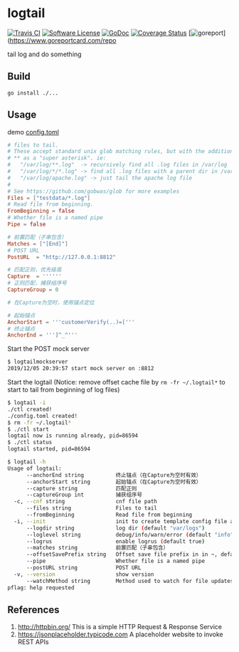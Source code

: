 # logtail

[![Travis CI](https://img.shields.io/travis/bingoohuang/logtail/master.svg?style=flat-square)](https://travis-ci.com/bingoohuang/logtail)
[![Software License](https://img.shields.io/badge/License-MIT-orange.svg?style=flat-square)](https://github.com/bingoohuang/logtail/blob/master/LICENSE.md)
[![GoDoc](https://img.shields.io/badge/godoc-reference-blue.svg?style=flat-square)](https://godoc.org/github.com/bingoohuang/logtail)
[![Coverage Status](http://codecov.io/github/bingoohuang/logtail/coverage.svg?branch=master)](http://codecov.io/github/bingoohuang/logtail?branch=master)
[![goreport](https://www.goreportcard.com/badge/github.com/bingoohuang/logtail)](https://www.goreportcard.com/repo

tail log and do something

## Build

`go install ./...`

## Usage

demo [config.toml](testdata/cnf.toml)

```toml
# files to tail.
# These accept standard unix glob matching rules, but with the addition of
# ** as a "super asterisk". ie:
#   "/var/log/**.log"  -> recursively find all .log files in /var/log
#   "/var/log/*/*.log" -> find all .log files with a parent dir in /var/log
#   "/var/log/apache.log" -> just tail the apache log file
#
# See https://github.com/gobwas/glob for more examples
Files = ["testdata/*.log"]
# Read file from beginning.
FromBeginning = false
# Whether file is a named pipe
Pipe = false

# 前置匹配（子串包含）
Matches = ["[End]"]
# POST URL
PostURL  = "http://127.0.0.1:8812"

# 匹配正则，优先级高
Capture  = ''''''
# 正则匹配，捕获组序号
CaptureGroup = 0

# 在Capture为空时，使用锚点定位

# 起始锚点
AnchorStart = '''customerVerify(..)=['''
# 终止锚点
AnchorEnd = ''']^_^'''

```

Start the POST mock server

```bash
$ logtailmockserver
2019/12/05 20:39:57 start mock server on :8812
```

Start the logtail (Notice: remove offset cache file by `rm -fr ~/.logtail*` to start to tail from beginning of log files)

```bash
$ logtail -i
./ctl created!
./config.toml created!
$ rm -fr ~/.logtail*
$ ./ctl start
logtail now is running already, pid=86594
$ ./ctl status                                                                                                                                                                                              ➜  logtail git:(master) ✗ ./ctl status
logtail started, pid=86594
```

```bash
$ logtail -h
Usage of logtail:
      --anchorEnd string          终止锚点（在Capture为空时有效）
      --anchorStart string        起始锚点（在Capture为空时有效）
      --capture string            匹配正则
      --captureGroup int          捕获组序号
  -c, --cnf string                cnf file path
      --files string              Files to tail
      --fromBeginning             Read file from beginning
  -i, --init                      init to create template config file and ctl.sh
      --logdir string             log dir (default "var/logs")
      --loglevel string           debug/info/warn/error (default "info")
      --logrus                    enable logrus (default true)
      --matches string            前置匹配（子串包含）
      --offsetSavePrefix string   Offset save file prefix in in ~, default logtail
      --pipe                      Whether file is a named pipe
      --postURL string            POST URL
  -v, --version                   show version
      --watchMethod string        Method used to watch for file updates(inotify/poll), default inotify
pflag: help requested
```


## References

1. http://httpbin.org/ This is a simple HTTP Request & Response Service
1. https://jsonplaceholder.typicode.com A placeholder website to invoke REST APIs
